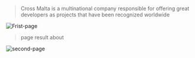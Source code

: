

> Cross Malta is a multinational company responsible for offering great developers as projects that have been recognized worldwide

![Frist-page](https://user-images.githubusercontent.com/81580725/126886184-ad8c1f14-c2e9-42b7-afe6-6935787309ab.png)

> page result about

![second-page](https://user-images.githubusercontent.com/81580725/126886218-742b7f0d-2a6e-4fd2-9c0f-288fa15a2865.png)



